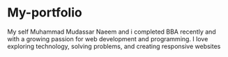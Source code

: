 # My-portfolio
My self Muhammad Mudassar Naeem and i completed BBA recently and with a growing passion for web development and programming. I love exploring technology, solving problems, and creating responsive websites

